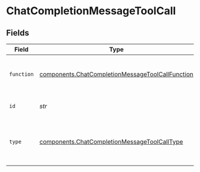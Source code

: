 # ChatCompletionMessageToolCall


## Fields

| Field                                                                                                                | Type                                                                                                                 | Required                                                                                                             | Description                                                                                                          |
| -------------------------------------------------------------------------------------------------------------------- | -------------------------------------------------------------------------------------------------------------------- | -------------------------------------------------------------------------------------------------------------------- | -------------------------------------------------------------------------------------------------------------------- |
| `function`                                                                                                           | [components.ChatCompletionMessageToolCallFunction](../../models/components/chatcompletionmessagetoolcallfunction.md) | :heavy_check_mark:                                                                                                   | The function that the model called.                                                                                  |
| `id`                                                                                                                 | *str*                                                                                                                | :heavy_check_mark:                                                                                                   | The ID of the tool call.                                                                                             |
| `type`                                                                                                               | [components.ChatCompletionMessageToolCallType](../../models/components/chatcompletionmessagetoolcalltype.md)         | :heavy_check_mark:                                                                                                   | The type of the tool. Currently, only `function` is supported.                                                       |
